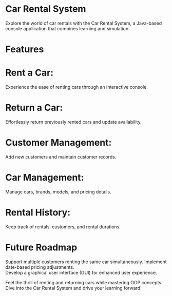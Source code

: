 #  Car Rental System
Explore the world of car rentals with the Car Rental System, a Java-based console application that combines learning and simulation. 

# Features

#  Rent a Car:
Experience the ease of renting cars through an interactive console.
#  Return a Car:
Effortlessly return previously rented cars and update availability. 
#  Customer Management:
Add new customers and maintain customer records. 
#  Car Management:
Manage cars, brands, models, and pricing details. 
#  Rental History: 
Keep track of rentals, customers, and rental durations.

# Future Roadmap 
Support multiple customers renting the same car simultaneously. 
Implement date-based pricing adjustments.  
Develop a graphical user interface (GUI) for enhanced user experience.

Feel the thrill of renting and returning cars while mastering OOP concepts. Dive into the Car Rental System and drive your learning forward! 
